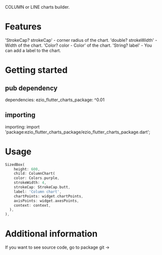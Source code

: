 
COLUMN or LINE charts builder.

# Features

'StrokeCap? strokeCap' - corner radius of the chart.
'double? strokeWidth' - Width of the chart.
'Color? color - Color' of the chart.
'String? label' - You can add a label to the chart.

# Getting started

## pub dependency

dependencies:
ezio_flutter_charts_package: ^0.01

## importing

importing:
import 'package:ezio_flutter_charts_package/ezio_flutter_charts_package.dart';

# Usage

```dart
SizedBox(
    height: 600,
    child: ColumnChart(
    color: Colors.purple,
    strokeWidth: 4,
    strokeCap: StrokeCap.butt,
    label: 'Column chart',
    chartPoints: widget.chartPoints,
    axisPoints: widget.axesPoints,
    context: context,
  ),
),
```

# Additional information

If you want to see source code, go to package git -> 
